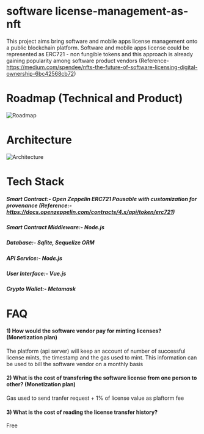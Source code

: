 # software license-management-as-nft

This project aims bring software and mobile apps license management onto a public blockchain platform. Software and mobile apps license could be represented as ERC721 - non fungible tokens and this approach is already gaining popularity among software product vendors (Reference- https://medium.com/spendee/nfts-the-future-of-software-licensing-digital-ownership-6bc42568cb72)

Roadmap (Technical and Product)
==================================================

![Roadmap](https://user-images.githubusercontent.com/7190454/165434811-d009a711-7583-42d1-ac9e-f39d7834c64d.png)


Architecture
==================================================

![Architecture](https://user-images.githubusercontent.com/7190454/165433245-4667356b-77d1-4224-afe7-11a2a25c0b70.png)


Tech Stack
==================================================

##### Smart Contract:- Open Zeppelin ERC721 Pausable with customization for provenance (Reference:- https://docs.openzeppelin.com/contracts/4.x/api/token/erc721)
##### Smart Contract Middleware:- Node.js
##### Database:- Sqlite, Sequelize ORM
##### API Service:- Node.js
##### User Interface:- Vue.js
##### Crypto Wallet:- Metamask


FAQ
==================================================
#### 1) How would the software vendor pay for minting licenses? (Monetization plan)
The platform (api server) will keep an account of number of successful license mints, the timestamp and the gas used to mint. This information can be used to bill the software vendor on a monthly basis
#### 2) What is the cost of transfering the software license from one person to other? (Monetization plan)
Gas used to send tranfer request + 1% of license value as plaftorm fee
#### 3) What is the cost of reading the license transfer history?
Free
